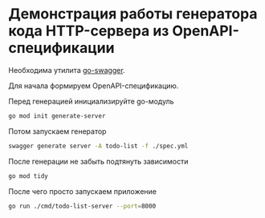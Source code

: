# Демонстрация работы генератора кода HTTP-сервера из OpenAPI-спецификации

Необходима утилита [go-swagger](https://goswagger.io/).

Для начала формируем OpenAPI-спецификацию.

Перед генерацией инициализируйте go-модуль

```sh
go mod init generate-server
```

Потом запускаем генератор

```sh
swagger generate server -A todo-list -f ./spec.yml
```

После генерации не забыть подтянуть зависимости

```sh
go mod tidy
```

После чего просто запускаем приложение

```sh
go run ./cmd/todo-list-server --port=8000
```
